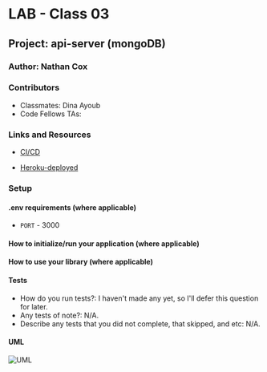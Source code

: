 # LAB - Class 03

## Project: api-server (mongoDB)

### Author: Nathan Cox

### Contributors

- Classmates: Dina Ayoub
- Code Fellows TAs:

### Links and Resources

- [CI/CD](LINK)
<!-- - [Back-end Server URL](http://xyz.com) (when applicable) -->
- [Heroku-deployed](https://nrc-api-server.herokuapp.com/)

### Setup

#### .env requirements (where applicable)

- `PORT` - 3000
<!-- - `MONGODB_URI` - URL to the running mongo instance/db -->

#### How to initialize/run your application (where applicable)

#### How to use your library (where applicable)

#### Tests

- How do you run tests?: I haven't made any yet, so I'll defer this question for later.
- Any tests of note?: N/A.
- Describe any tests that you did not complete, that skipped, and etc: N/A.

#### UML
<!-- Doesn't yet exist -->
![UML](LINK)
